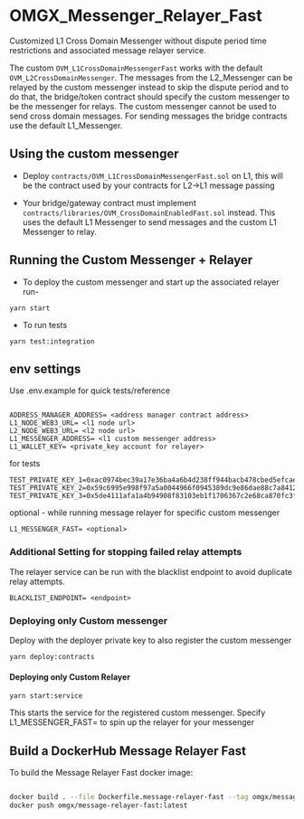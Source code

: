 # OMGX_Messenger_Relayer_Fast

Customized L1 Cross Domain Messenger without dispute period time restrictions and associated message relayer service.

The custom `OVM_L1CrossDomainMessengerFast` works with the default `OVM_L2CrossDomainMessenger`. The messages from the L2_Messenger can be relayed by the custom messenger instead to skip the dispute period and to do that, the bridge/token contract should specify the custom messenger to be the messenger for relays. The custom messenger cannot be used to send cross domain messages. For sending messages the bridge contracts use the default L1_Messenger.

## Using the custom messenger

- Deploy `contracts/OVM_L1CrossDomainMessengerFast.sol` on L1, this will be the contract used by your contracts for L2->L1 message passing

- Your bridge/gateway contract must implement `contracts/libraries/OVM_CrossDomainEnabledFast.sol` instead. This uses the default L1 Messenger to send messages and the custom L1 Messenger to relay.

## Running the Custom Messenger + Relayer

- To deploy the custom messenger and start up the associated relayer run-
```
yarn start
```

- To run tests
```
yarn test:integration
```

## env settings

Use .env.example for quick tests/reference

```

ADDRESS_MANAGER_ADDRESS= <address manager contract address>
L1_NODE_WEB3_URL= <l1 node url>
L2_NODE_WEB3_URL= <l2 node url>
L1_MESSENGER_ADDRESS= <l1 custom messenger address>
L1_WALLET_KEY= <private_key account for relayer>

```

for tests
```
TEST_PRIVATE_KEY_1=0xac0974bec39a17e36ba4a6b4d238ff944bacb478cbed5efcae784d7bf4f2ff80
TEST_PRIVATE_KEY_2=0x59c6995e998f97a5a0044966f0945389dc9e86dae88c7a8412f4603b6b78690d
TEST_PRIVATE_KEY_3=0x5de4111afa1a4b94908f83103eb1f1706367c2e68ca870fc3fb9a804cdab365a
```

optional - while running message relayer for specific custom messenger
```
L1_MESSENGER_FAST= <optional>
```

### Additional Setting for stopping failed relay attempts

The relayer service can be run with the blacklist endpoint to avoid duplicate relay attempts.

```
BLACKLIST_ENDPOINT= <endpoint>
```

### Deploying only Custom messenger

Deploy with the deployer private key to also register the custom messenger
```
yarn deploy:contracts
```

#### Deploying only Custom Relayer

```
yarn start:service
```

This starts the service for the registered custom messenger. Specify L1_MESSENGER_FAST=<messenger> to spin up the relayer for your messenger

## Build a DockerHub Message Relayer Fast

To build the Message Relayer Fast docker image:

```bash

docker build . --file Dockerfile.message-relayer-fast --tag omgx/message-relayer-fast:latest
docker push omgx/message-relayer-fast:latest

```